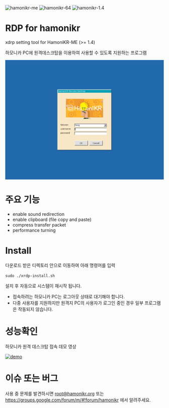 ![hamonikr-me](https://img.shields.io/badge/hamonikr-me-orange)
![hamonikr-64](https://img.shields.io/badge/hamonikr-64bit-green)
![hamonikr-1.4](https://img.shields.io/badge/hamonikr-1.4-blueviolet)

# RDP for hamonikr

xdrp setting tool for HamoniKR-ME (>= 1.4)

하모니카 PC에 원격데스크탑을 이용하여 사용할 수 있도록 지원하는 프로그램

![hamonikr-xrdp.png](./doc/hamonikr-xrdp.png)

# 주요 기능
- enable sound redirection
- enable clipboard (file copy and paste)
- compress transfer packet
- performance turning

# Install
다운로드 받은 디렉토리 안으로 이동하여 아래 명령어를 입력

```sudo ./xrdp-install.sh```

설치 후 자동으로 시스템이 재시작 됩니다.

 * 접속하려는 하모니카 PC는 로그아웃 상태로 대기해야 합니다.
 * 다중 사용자를 지원하지만 원격지 PC의 사용자가 로그인 중인 경우 일부 프로그램은 작동되지 않습니다.

# 성능확인

하모니카 원격 데스크탑 접속 데모 영상

[![demo](https://img.youtube.com/vi/PQfToOcWuHs/0.jpg)](https://www.youtube.com/watch?v=PQfToOcWuHs) 

 # 이슈 또는 버그
 사용 중 문제를 발견하시면 root@hamonikr.org 또는 https://groups.google.com/forum/m/#!forum/hamonikr 에서 알려주세요.